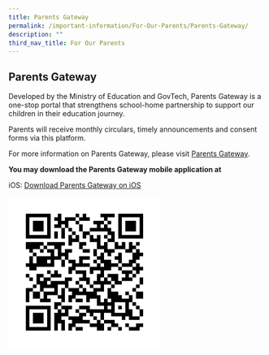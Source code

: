 ```yaml
---
title: Parents Gateway
permalink: /important-information/For-Our-Parents/Parents-Gateway/
description: ""
third_nav_title: For Our Parents
---
```

## Parents Gateway

Developed by the Ministry of Education and GovTech, Parents Gateway is a one-stop portal that strengthens school-home partnership to support our children in their education journey.

Parents will receive monthly circulars, timely announcements and consent forms via this platform.

For more information on Parents Gateway, please visit [Parents Gateway](https://pg.moe.edu.sg/#home).

**You may download the Parents Gateway mobile application at**

iOS: [Download Parents Gateway on iOS](https://itunes.apple.com/sg/app/parents-gateway/id1267198708?mt=8)

![](/images/PG-iOS.png)